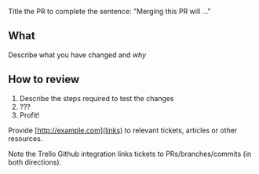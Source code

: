 Title the PR to complete the sentence: "Merging this PR will ..."

## What

Describe what you have changed and *why*

## How to review

1. Describe the steps required to test the changes
2. ???
3. Profit!

Provide [http://example.com](links) to relevant tickets, articles or other
resources.

Note the Trello Github integration links tickets to PRs/branches/commits (in
both directions).
